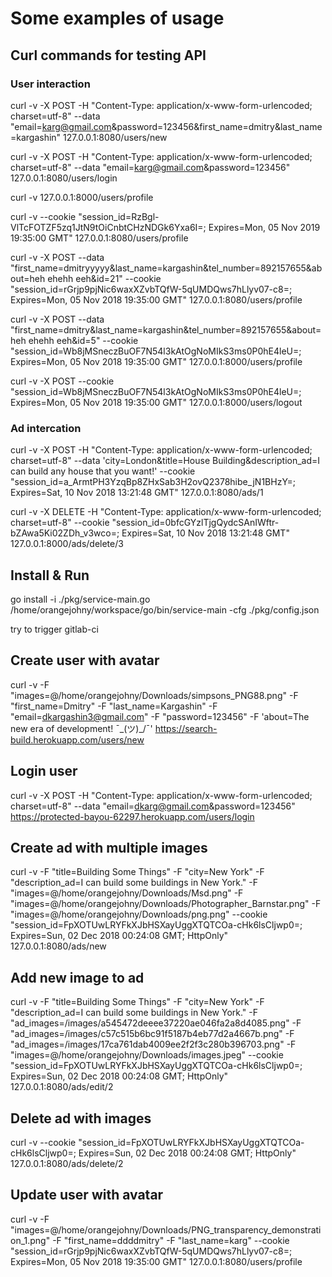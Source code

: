 # Some examples of usage

## Curl commands for testing API

### User interaction

curl -v -X POST -H "Content-Type: application/x-www-form-urlencoded; charset=utf-8" --data "email=karg@gmail.com&password=123456&first_name=dmitry&last_name=kargashin" 127.0.0.1:8080/users/new

curl -v -X POST -H "Content-Type: application/x-www-form-urlencoded; charset=utf-8" --data "email=karg@gmail.com&password=123456" 127.0.0.1:8080/users/login

curl -v 127.0.0.1:8000/users/profile

curl -v --cookie "session_id=RzBgl-VlTcFOTZF5zq1JtN9tOiCnbtCHzNDGk6Yxa6I=; Expires=Mon, 05 Nov 2019 19:35:00 GMT" 127.0.0.1:8080/users/profile

curl -v -X POST --data "first_name=dmitryyyyy&last_name=kargashin&tel_number=892157655&about=heh ehehh eeh&id=21" --cookie "session_id=rGrjp9pjNic6waxXZvbTQfW-5qUMDQws7hLlyv07-c8=; Expires=Mon, 05 Nov 2018 19:35:00 GMT" 127.0.0.1:8080/users/profile

curl -v -X POST --data "first_name=dmitry&last_name=kargashin&tel_number=892157655&about=heh ehehh eeh&id=5" --cookie "session_id=Wb8jMSneczBuOF7N54l3kAtOgNoMIkS3ms0P0hE4leU=; Expires=Mon, 05 Nov 2018 19:35:00 GMT" 127.0.0.1:8000/users/profile

curl -v -X POST --cookie "session_id=Wb8jMSneczBuOF7N54l3kAtOgNoMIkS3ms0P0hE4leU=; Expires=Mon, 05 Nov 2018 19:35:00 GMT" 127.0.0.1:8000/users/logout

### Ad intercation

curl -v -X POST -H "Content-Type: application/x-www-form-urlencoded; charset=utf-8" --data 'city=London&title=House Building&description_ad=I can build any house that you want!' --cookie "session_id=a_ArmtPH3YzqBp8ZHxSab3H2ovQ2378hibe_jN1BHzY=; Expires=Sat, 10 Nov 2018 13:21:48 GMT" 127.0.0.1:8080/ads/1

curl -v -X DELETE -H "Content-Type: application/x-www-form-urlencoded; charset=utf-8" --cookie "session_id=0bfcGYzlTjgQydcSAnIWftr-bZAwa5Ki02ZDh_v3wco=; Expires=Sat, 10 Nov 2018 13:21:48 GMT" 127.0.0.1:8000/ads/delete/3

## Install & Run

go install -i ./pkg/service-main.go
/home/orangejohny/workspace/go/bin/service-main -cfg ./pkg/config.json

try to trigger gitlab-ci

## Create user with avatar

curl -v -F "images=@/home/orangejohny/Downloads/simpsons_PNG88.png" -F "first_name=Dmitry" -F "last_name=Kargashin" -F "email=dkargashin3@gmail.com" -F "password=123456" -F 'about=The new era of development! ¯\_(ツ)_/¯' https://search-build.herokuapp.com/users/new

## Login user

curl -v -X POST -H "Content-Type: application/x-www-form-urlencoded; charset=utf-8" --data "email=dkarg@gmail.com&password=123456" https://protected-bayou-62297.herokuapp.com/users/login

## Create ad with multiple images

curl -v -F "title=Building Some Things" -F "city=New York" -F "description_ad=I can build some buildings in New York." -F "images=@/home/orangejohny/Downloads/Msd.png" -F "images=@/home/orangejohny/Downloads/Photographer_Barnstar.png" -F "images=@/home/orangejohny/Downloads/png.png" --cookie "session_id=FpXOTUwLRYFkXJbHSXayUggXTQTCOa-cHk6lsCljwp0=; Expires=Sun, 02 Dec 2018 00:24:08 GMT; HttpOnly" 127.0.0.1:8080/ads/new

## Add new image to ad

curl -v -F "title=Building Some Things" -F "city=New York" -F "description_ad=I can build some buildings in New York." -F "ad_images=/images/a545472deeee37220ae046fa2a8d4085.png" -F "ad_images=/images/c57c515b6bc91f5187b4eb77d2a4667b.png" -F "ad_images=/images/17ca761dab4009ee2f2f3c280b396703.png" -F "images=@/home/orangejohny/Downloads/images.jpeg" --cookie "session_id=FpXOTUwLRYFkXJbHSXayUggXTQTCOa-cHk6lsCljwp0=; Expires=Sun, 02 Dec 2018 00:24:08 GMT; HttpOnly" 127.0.0.1:8080/ads/edit/2

## Delete ad with images

curl -v --cookie "session_id=FpXOTUwLRYFkXJbHSXayUggXTQTCOa-cHk6lsCljwp0=; Expires=Sun, 02 Dec 2018 00:24:08 GMT; HttpOnly" 127.0.0.1:8080/ads/delete/2

## Update user with avatar

curl -v -F "images=@/home/orangejohny/Downloads/PNG_transparency_demonstration_1.png" -F "first_name=ddddmitry" -F "last_name=karg" --cookie "session_id=rGrjp9pjNic6waxXZvbTQfW-5qUMDQws7hLlyv07-c8=; Expires=Mon, 05 Nov 2018 19:35:00 GMT" 127.0.0.1:8080/users/profile